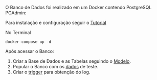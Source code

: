 
O Banco de Dados foi realizado em um Docker contendo PostgreSQL PGAdmin:

Para instalação e configuração seguir o [Tutorial](https://renatogroffe.medium.com/postgresql-pgadmin-4-docker-compose-montando-rapidamente-um-ambiente-para-uso-55a2ab230b89)


No Terminal
```
docker-compose up -d

```

Após acessar o Banco:

1. Criar a Base de Dados e as Tabelas seguindo o [Modelo](https://github.com/RodrigoMarcelin/safe_share/blob/master/bd/modelo.sql).
2. Popular o Banco com os [dados](https://github.com/RodrigoMarcelin/safe_share/blob/master/bd/data.sql) de teste.
3. Criar o [trigger](https://github.com/RodrigoMarcelin/safe_share/blob/master/bd/trigger.sql) para obtenção do log.
